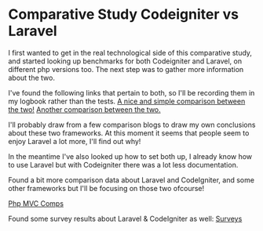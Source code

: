 # Comparative Study Codeigniter vs Laravel
I first wanted to get in the real technological side of this comparative study, and started looking up benchmarks for both Codeigniter and Laravel, on different php versions too. 
The next step was to gather more information about the two.

I've found the following links that pertain to both, so I'll be recording them in my logbook rather than the tests. 
<a href="https://www.codeclouds.com/blog/laravel-vs-codeigniter-a-difficult-choice/">A nice and simple comparison between the two!</a>
<a href="https://www.slant.co/versus/3756/9622/~codeigniter_vs_laravel-5">Another comparison between the two.</a>

I'll probably draw from a few comparison blogs to draw my own conclusions about these two frameworks. At this moment it seems that people seem to enjoy Laravel a lot more, I'll find out why!

In the meantime I've also looked up how to set both up, I already know how to use Laravel but with Codeigniter there was a lot less documentation. 

Found a bit more comparison data about Laravel and CodeIgniter, and some other frameworks but I'll be focusing on those two ofcourse!

<a href="https://medium.com/@asked_io/php-mvc-framework-showdown-7-1-performance-2da52ac9fcba">Php MVC Comps</a>

Found some survey results about Laravel & CodeIgniter as well:
<a href="https://www.sitepoint.com/best-php-framework-2015-sitepoint-survey-results/">Surveys</a>



